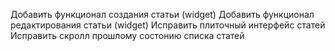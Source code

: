 Добавить функционал создания статьи (widget)
Добавить функционал редактирования статьи (widget)
Исправить плиточный интерфейс статей
Исправить скролл прошлому состонию списка статей
